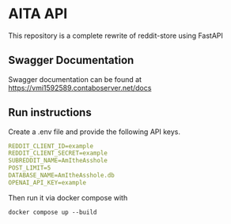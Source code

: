 # AITA API

This repository is a complete rewrite of reddit-store using FastAPI

## Swagger Documentation

Swagger documentation can be found at https://vmi1592589.contaboserver.net/docs

## Run instructions

Create a .env file and provide the following API keys.

```yaml
REDDIT_CLIENT_ID=example
REDDIT_CLIENT_SECRET=example
SUBREDDIT_NAME=AmItheAsshole
POST_LIMIT=5
DATABASE_NAME=AmItheAsshole.db
OPENAI_API_KEY=example
```

Then run it via docker compose with

``docker compose up --build``